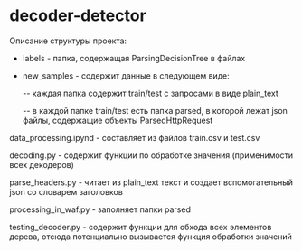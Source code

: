 # decoder-detector

Описание структуры проекта:

- labels - папка, содержащая ParsingDecisionTree в файлах

- new_samples - содержит данные в следующем виде:

    -- каждая папка содержит train/test c запросами в виде plain_text
    
    -- в каждой папке train/test есть папка parsed, в которой лежат json файлы, содержащие объекты ParsedHttpRequest
    
    
data_processing.ipynd - составляет из файлов train.csv и test.csv

decoding.py - содержит функции по обработке значения (применимости всех декодеров)

parse_headers.py - читает из plain_text текст и создает вспомогательный json со словарем заголовков

processing_in_waf.py - заполняет папки parsed

testing_decoder.py - содержит функции для обхода всех элементов дерева, отсюда потенциально вызывается функция обработки значений
